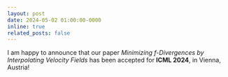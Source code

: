 ```yaml
---
layout: post
date: 2024-05-02 01:00:00-0000
inline: true
related_posts: false
---
```


I am happy to announce that our paper *Minimizing f-Divergences by Interpolating Velocity Fields* has been accepted for **ICML 2024**, in Vienna, Austria!